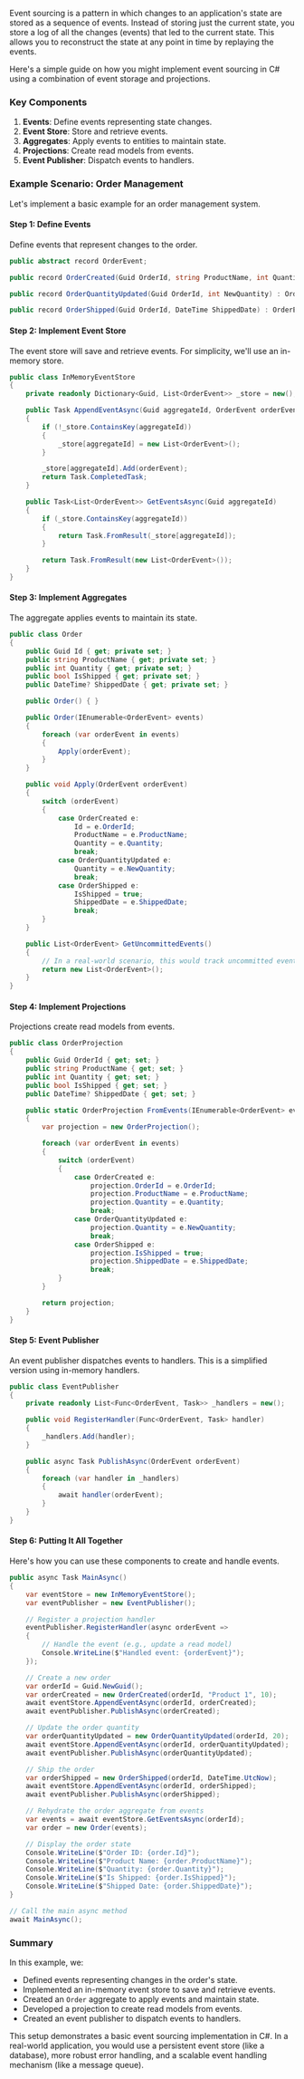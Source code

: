 Event sourcing is a pattern in which changes to an application's state are stored as a sequence of events. Instead of storing just the current state, you store a log of all the changes (events) that led to the current state. This allows you to reconstruct the state at any point in time by replaying the events.

Here's a simple guide on how you might implement event sourcing in C# using a combination of event storage and projections.

### Key Components

1. **Events**: Define events representing state changes.
2. **Event Store**: Store and retrieve events.
3. **Aggregates**: Apply events to entities to maintain state.
4. **Projections**: Create read models from events.
5. **Event Publisher**: Dispatch events to handlers.

### Example Scenario: Order Management

Let's implement a basic example for an order management system.

#### Step 1: Define Events

Define events that represent changes to the order.

```csharp
public abstract record OrderEvent;

public record OrderCreated(Guid OrderId, string ProductName, int Quantity) : OrderEvent;

public record OrderQuantityUpdated(Guid OrderId, int NewQuantity) : OrderEvent;

public record OrderShipped(Guid OrderId, DateTime ShippedDate) : OrderEvent;
```

#### Step 2: Implement Event Store

The event store will save and retrieve events. For simplicity, we'll use an in-memory store.

```csharp
public class InMemoryEventStore
{
    private readonly Dictionary<Guid, List<OrderEvent>> _store = new();

    public Task AppendEventAsync(Guid aggregateId, OrderEvent orderEvent)
    {
        if (!_store.ContainsKey(aggregateId))
        {
            _store[aggregateId] = new List<OrderEvent>();
        }

        _store[aggregateId].Add(orderEvent);
        return Task.CompletedTask;
    }

    public Task<List<OrderEvent>> GetEventsAsync(Guid aggregateId)
    {
        if (_store.ContainsKey(aggregateId))
        {
            return Task.FromResult(_store[aggregateId]);
        }

        return Task.FromResult(new List<OrderEvent>());
    }
}
```

#### Step 3: Implement Aggregates

The aggregate applies events to maintain its state.

```csharp
public class Order
{
    public Guid Id { get; private set; }
    public string ProductName { get; private set; }
    public int Quantity { get; private set; }
    public bool IsShipped { get; private set; }
    public DateTime? ShippedDate { get; private set; }

    public Order() { }

    public Order(IEnumerable<OrderEvent> events)
    {
        foreach (var orderEvent in events)
        {
            Apply(orderEvent);
        }
    }

    public void Apply(OrderEvent orderEvent)
    {
        switch (orderEvent)
        {
            case OrderCreated e:
                Id = e.OrderId;
                ProductName = e.ProductName;
                Quantity = e.Quantity;
                break;
            case OrderQuantityUpdated e:
                Quantity = e.NewQuantity;
                break;
            case OrderShipped e:
                IsShipped = true;
                ShippedDate = e.ShippedDate;
                break;
        }
    }

    public List<OrderEvent> GetUncommittedEvents()
    {
        // In a real-world scenario, this would track uncommitted events.
        return new List<OrderEvent>();
    }
}
```

#### Step 4: Implement Projections

Projections create read models from events.

```csharp
public class OrderProjection
{
    public Guid OrderId { get; set; }
    public string ProductName { get; set; }
    public int Quantity { get; set; }
    public bool IsShipped { get; set; }
    public DateTime? ShippedDate { get; set; }

    public static OrderProjection FromEvents(IEnumerable<OrderEvent> events)
    {
        var projection = new OrderProjection();

        foreach (var orderEvent in events)
        {
            switch (orderEvent)
            {
                case OrderCreated e:
                    projection.OrderId = e.OrderId;
                    projection.ProductName = e.ProductName;
                    projection.Quantity = e.Quantity;
                    break;
                case OrderQuantityUpdated e:
                    projection.Quantity = e.NewQuantity;
                    break;
                case OrderShipped e:
                    projection.IsShipped = true;
                    projection.ShippedDate = e.ShippedDate;
                    break;
            }
        }

        return projection;
    }
}
```

#### Step 5: Event Publisher

An event publisher dispatches events to handlers. This is a simplified version using in-memory handlers.

```csharp
public class EventPublisher
{
    private readonly List<Func<OrderEvent, Task>> _handlers = new();

    public void RegisterHandler(Func<OrderEvent, Task> handler)
    {
        _handlers.Add(handler);
    }

    public async Task PublishAsync(OrderEvent orderEvent)
    {
        foreach (var handler in _handlers)
        {
            await handler(orderEvent);
        }
    }
}
```

#### Step 6: Putting It All Together

Here's how you can use these components to create and handle events.

```csharp
public async Task MainAsync()
{
    var eventStore = new InMemoryEventStore();
    var eventPublisher = new EventPublisher();

    // Register a projection handler
    eventPublisher.RegisterHandler(async orderEvent =>
    {
        // Handle the event (e.g., update a read model)
        Console.WriteLine($"Handled event: {orderEvent}");
    });

    // Create a new order
    var orderId = Guid.NewGuid();
    var orderCreated = new OrderCreated(orderId, "Product 1", 10);
    await eventStore.AppendEventAsync(orderId, orderCreated);
    await eventPublisher.PublishAsync(orderCreated);

    // Update the order quantity
    var orderQuantityUpdated = new OrderQuantityUpdated(orderId, 20);
    await eventStore.AppendEventAsync(orderId, orderQuantityUpdated);
    await eventPublisher.PublishAsync(orderQuantityUpdated);

    // Ship the order
    var orderShipped = new OrderShipped(orderId, DateTime.UtcNow);
    await eventStore.AppendEventAsync(orderId, orderShipped);
    await eventPublisher.PublishAsync(orderShipped);

    // Rehydrate the order aggregate from events
    var events = await eventStore.GetEventsAsync(orderId);
    var order = new Order(events);

    // Display the order state
    Console.WriteLine($"Order ID: {order.Id}");
    Console.WriteLine($"Product Name: {order.ProductName}");
    Console.WriteLine($"Quantity: {order.Quantity}");
    Console.WriteLine($"Is Shipped: {order.IsShipped}");
    Console.WriteLine($"Shipped Date: {order.ShippedDate}");
}

// Call the main async method
await MainAsync();
```

### Summary

In this example, we:

- Defined events representing changes in the order's state.
- Implemented an in-memory event store to save and retrieve events.
- Created an `Order` aggregate to apply events and maintain state.
- Developed a projection to create read models from events.
- Created an event publisher to dispatch events to handlers.

This setup demonstrates a basic event sourcing implementation in C#. In a real-world application, you would use a persistent event store (like a database), more robust error handling, and a scalable event handling mechanism (like a message queue).